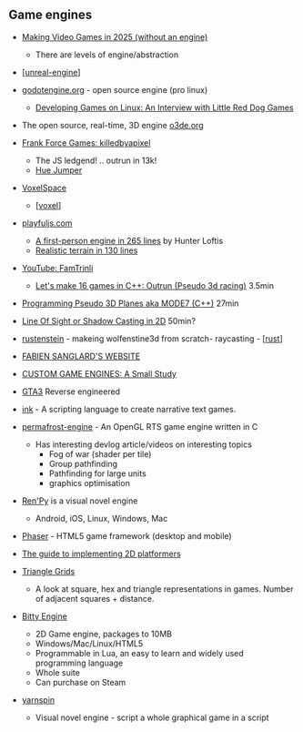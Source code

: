 Game engines
------------

* [Making Video Games in 2025 (without an engine)](https://noelberry.ca/posts/making_games_in_2025/)
    * There are levels of engine/abstraction

* [[unreal-engine]]
* [godotengine.org](https://godotengine.org/) - open source engine (pro linux)
    * [Developing Games on Linux: An Interview with Little Red Dog Games](https://blog.system76.com/post/654884924769370112/developing-games-on-linux-an-interview-with)
* The open source, real-time, 3D engine [o3de.org](https://o3de.org/)
* [Frank Force Games: killedbyapixel](https://killedbyapixel.itch.io/)
    * The JS ledgend! .. outrun in 13k!
    * [Hue Jumper](http://frankforce.com/?p=7427)
* [VoxelSpace](https://github.com/s-macke/VoxelSpace)
    * [[voxel]]
* [playfuljs.com](http://www.playfuljs.com/)
    * [A first-person engine in 265 lines](http://www.playfuljs.com/a-first-person-engine-in-265-lines/) by Hunter Loftis
    * [Realistic terrain in 130 lines](http://www.playfuljs.com/realistic-terrain-in-130-lines/)
* [YouTube: FamTrinli](https://www.youtube.com/user/FamTrinli)
    * [Let's make 16 games in C++: Outrun (Pseudo 3d racing)](https://www.youtube.com/watch?v=N60lBZDEwJ8) 3.5min
* [Programming Pseudo 3D Planes aka MODE7 (C++)](https://www.youtube.com/watch?v=ybLZyY655iY) 27min
* [Line Of Sight or Shadow Casting in 2D](https://www.youtube.com/watch?v=fc3nnG2CG8U) 50min?
* [rustenstein](https://tech.nextroll.com/blog/dev/2022/02/02/rustenstein.html) - makeing wolfenstine3d from scratch- raycasting - [[rust]]

* [FABIEN SANGLARD'S WEBSITE](http://fabiensanglard.net/)

* [CUSTOM GAME ENGINES: A Small Study](https://gist.github.com/raysan5/909dc6cf33ed40223eb0dfe625c0de74#custom-game-engines-a-small-study)
  
* [GTA3](https://github.com/GTAmodding/re3) Reverse engineered

* [ink](https://www.inklestudios.com/ink/) - A scripting language to create narrative text games.
* [permafrost-engine](https://github.com/eduard-permyakov/permafrost-engine) - An OpenGL RTS game engine written in C
    * Has interesting devlog article/videos on interesting topics
        * Fog of war (shader per tile)
        * Group pathfinding
        * Pathfinding for large units
        * graphics optimisation
* [Ren'Py](https://www.renpy.org/) is a visual novel engine
    * Android, iOS, Linux, Windows, Mac
* [Phaser](http://phaser.io/) - HTML5 game framework (desktop and mobile)

* [The guide to implementing 2D platformers](http://higherorderfun.com/blog/2012/05/20/the-guide-to-implementing-2d-platformers/)

* [Triangle Grids](https://kvachev.com/blog/posts/triangular-grid/)
    * A look at square, hex and triangle representations in games. Number of adjacent squares + distance.

* [Bitty Engine](https://paladin-t.github.io/bitty/)
    * 2D Game engine, packages to 10MB
    * Windows/Mac/Linux/HTML5
    * Programmable in Lua, an easy to learn and widely used programming language
    * Whole suite
    * Can purchase on Steam
* [yarnspin](https://mattiasgustavsson.itch.io/yarnspin)
    * Visual novel engine - script a whole graphical game in a script


[//begin]: # "Autogenerated link references for markdown compatibility"
[unreal-engine]: unreal-engine.md "Unreal Engine"
[voxel]: voxel.md "Voxel"
[rust]: rust.md "Rust"
[//end]: # "Autogenerated link references"